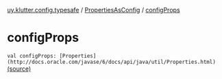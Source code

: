 [uy.klutter.config.typesafe](../index.md) / [PropertiesAsConfig](index.md) / [configProps](.)


# configProps
`val configProps: [Properties](http://docs.oracle.com/javase/6/docs/api/java/util/Properties.html)` [(source)](https://github.com/kohesive/klutter/blob/master/config-typesafe-jdk6/src/main/kotlin/uy/klutter/config/typesafe/ConfigLoading.kt#L162)



